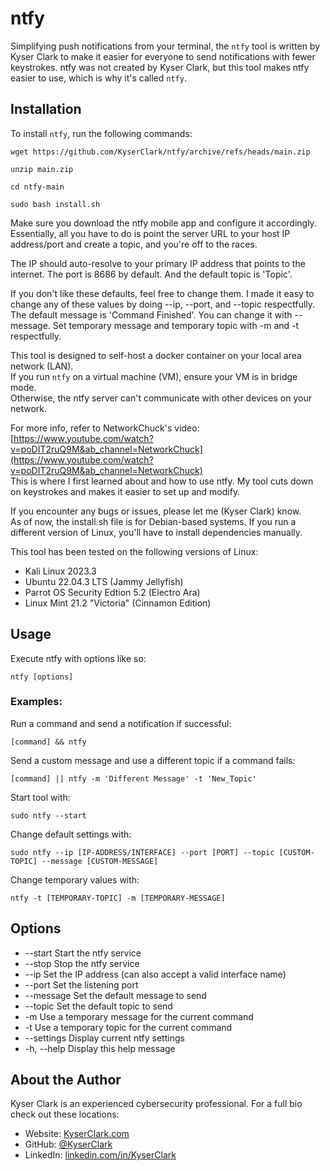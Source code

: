 # ntfy

Simplifying push notifications from your terminal, the `ntfy` tool is written by Kyser Clark to make it easier for everyone to send notifications with fewer keystrokes.
ntfy was not created by Kyser Clark, but this tool makes ntfy easier to use, which is why it's called `ntfy`.

## Installation

To install `ntfy`, run the following commands:
```
wget https://github.com/KyserClark/ntfy/archive/refs/heads/main.zip
```
```
unzip main.zip
```
```
cd ntfy-main
```
```
sudo bash install.sh
```
Make sure you download the ntfy mobile app and configure it accordingly.   
Essentially, all you have to do is point the server URL to your host IP address/port and create a topic, and you're off to the races.   
  
The IP should auto-resolve to your primary IP address that points to the internet. The port is 8686 by default. And the default topic is 'Topic'.  
  
If you don't like these defaults, feel free to change them. 
I made it easy to change any of these values by doing --ip, --port, and --topic respectfully. 
The default message is 'Command Finished'. You can change it with --message.
Set temporary message and temporary topic with -m and -t respectfully. 
  
This tool is designed to self-host a docker container on your local area network (LAN).  
If you run `ntfy` on a virtual machine (VM), ensure your VM is in bridge mode.   
Otherwise, the ntfy server can't communicate with other devices on your network.  
  
For more info, refer to NetworkChuck's video: [https://www.youtube.com/watch?v=poDIT2ruQ9M&ab_channel=NetworkChuck](https://www.youtube.com/watch?v=poDIT2ruQ9M&ab_channel=NetworkChuck)  
This is where I first learned about and how to use ntfy. 
My tool cuts down on keystrokes and makes it easier to set up and modify. 
   
If you encounter any bugs or issues, please let me (Kyser Clark) know.   
As of now, the install.sh file is for Debian-based systems. If you run a different version of Linux, you'll have to install dependencies manually.

This tool has been tested on the following versions of Linux:
* Kali Linux 2023.3
* Ubuntu 22.04.3 LTS (Jammy Jellyfish)
* Parrot OS Security Edtion 5.2 (Electro Ara)
* Linux Mint 21.2 "Victoria" (Cinnamon Edition)

## Usage
Execute ntfy with options like so:  
```
ntfy [options]
```

### Examples:

Run a command and send a notification if successful:

```
[command] && ntfy
```

Send a custom message and use a different topic if a command fails:
```
[command] || ntfy -m 'Different Message' -t 'New_Topic'

```
Start tool with: 
```
sudo ntfy --start
```
Change default settings with:
```
sudo ntfy --ip [IP-ADDRESS/INTERFACE] --port [PORT] --topic [CUSTOM-TOPIC] --message [CUSTOM-MESSAGE] 
```
Change temporary values with:
```
ntfy -t [TEMPORARY-TOPIC] -m [TEMPORARY-MESSAGE]
```

## Options
* --start         Start the ntfy service
* --stop          Stop the ntfy service
* --ip            Set the IP address (can also accept a valid interface name)
* --port          Set the listening port
* --message       Set the default message to send
* --topic         Set the default topic to send
* -m              Use a temporary message for the current command
* -t              Use a temporary topic for the current command
* --settings      Display current ntfy settings
* -h, --help      Display this help message

## About the Author

Kyser Clark is an experienced cybersecurity professional. For a full bio check out these locations:

* Website: [KyserClark.com](KyserClark.com)
* GitHub: [@KyserClark](github.com/KyserClark)
* LinkedIn: [linkedin.com/in/KyserClark](linkedin.com/in/KyserClark)
